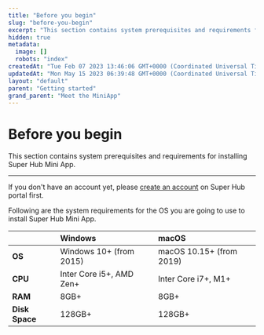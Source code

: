 ```yaml
---
title: "Before you begin"
slug: "before-you-begin"
excerpt: "This section contains system prerequisites and requirements for installing Super Hub Mini App."
hidden: true
metadata: 
  image: []
  robots: "index"
createdAt: "Tue Feb 07 2023 13:46:06 GMT+0000 (Coordinated Universal Time)"
updatedAt: "Mon May 15 2023 06:39:48 GMT+0000 (Coordinated Universal Time)"
layout: "default"
parent: "Getting started"
grand_parent: "Meet the MiniApp"
---
```

# Before you begin 
This section contains system prerequisites and requirements for installing Super Hub Mini App.
*** 
If you don't have an account yet, please [create an account](doc:creating-an-account-on-super-hub-portal) on Super Hub portal first.

Following are the system requirements for the OS you are going to use to install Super Hub Mini App. 

|                | Windows                  | macOS                    |
| :------------- | :----------------------- | :----------------------- |
| **OS**         | Windows 10+ (from 2015)  | macOS 10.15+ (from 2019) |
| **CPU**        | Inter Core i5+, AMD Zen+ | Inter Core i7+, M1+      |
| **RAM**        | 8GB+                     | 8GB+                     |
| **Disk Space** | 128GB+                   | 128GB+                   |
